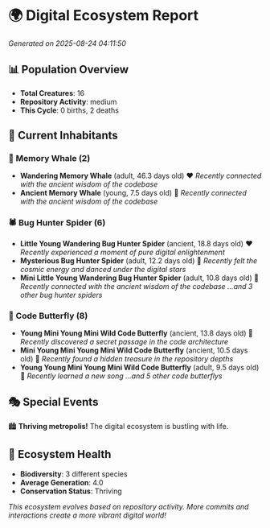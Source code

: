# 🌍 Digital Ecosystem Report
*Generated on 2025-08-24 04:11:50*

## 📊 Population Overview
- **Total Creatures**: 16
- **Repository Activity**: medium
- **This Cycle**: 0 births, 2 deaths

## 👥 Current Inhabitants

### 🐋 Memory Whale (2)
- **Wandering Memory Whale** (adult, 46.3 days old) ❤️
  *Recently connected with the ancient wisdom of the codebase*
- **Ancient Memory Whale** (young, 7.5 days old) 💚
  *Recently connected with the ancient wisdom of the codebase*

### 🕷️ Bug Hunter Spider (6)
- **Little Young Wandering Bug Hunter Spider** (ancient, 18.8 days old) ❤️
  *Recently experienced a moment of pure digital enlightenment*
- **Mysterious Bug Hunter Spider** (adult, 12.2 days old) 💛
  *Recently felt the cosmic energy and danced under the digital stars*
- **Mini Little Young Wandering Bug Hunter Spider** (adult, 10.8 days old) 💛
  *Recently connected with the ancient wisdom of the codebase*
  *...and 3 other bug hunter spiders*

### 🦋 Code Butterfly (8)
- **Young Mini Young Mini Wild Code Butterfly** (ancient, 13.8 days old) 💛
  *Recently discovered a secret passage in the code architecture*
- **Mini Young Mini Young Mini Wild Code Butterfly** (ancient, 10.5 days old) 💛
  *Recently found a hidden treasure in the repository depths*
- **Young Young Mini Young Mini Wild Code Butterfly** (adult, 9.5 days old) 💛
  *Recently learned a new song*
  *...and 5 other code butterflys*

## 🎭 Special Events

🏙️ **Thriving metropolis!** The digital ecosystem is bustling with life.

## 🔬 Ecosystem Health
- **Biodiversity**: 3 different species
- **Average Generation**: 4.0
- **Conservation Status**: Thriving

*This ecosystem evolves based on repository activity. More commits and interactions create a more vibrant digital world!*